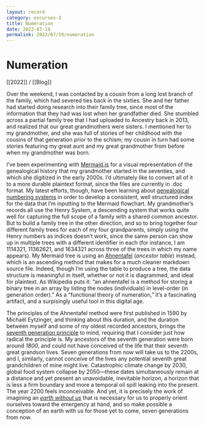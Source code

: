 ```yaml
---
layout: record
category: excurses-3
title: Numeration
date: 2022-07-19
permalink: 2022/07/19/numeration
---
```


# Numeration

[[2022]] / [[Blog]]

Over the weekend, I was contacted by a cousin from a long lost branch of the family, which had severed ties back in the sixties. She and her father had started doing research into their family tree, since most of the information that they had was lost when her grandfather died. She stumbled across a partial family tree that I had uploaded to Ancestry back in 2013, and realized that our great grandmothers were sisters. I mentioned her to my grandmother, and she was full of stories of her childhood with the cousins of that generation prior to the schism; my cousin in turn had some stories featuring my great aunt and my great grandmother from before when my grandmother was born.

I’ve been experimenting with [Mermaid.js](https://mermaid-js.github.io/mermaid/#/) for a visual representation of the genealogical history that my grandmother started in the seventies, and which she digitized in the early 2000s. I’d ultimately like to convert all of it to a more durable plaintext format, since the files are currently in .doc format. My latest efforts, though, have been learning about [genealogical numbering systems](https://en.wikipedia.org/wiki/Genealogical_numbering_systems) in order to develop a consistent, well structured index for the data that I’m inputting to the Mermaid flowchart. My grandmother’s records all use the Henry System, a descending system that works quite well for capturing the full scope of a family with a shared common ancestor. But to build a family tree in the other direction, and so to bring together four different family trees for each of my four grandparents, simply using the Henry numbers as indices doesn’t work, since the same person can show up in multiple trees with a different identifier in each (for instance, I am 1114321, 11362621, and 1634321 across three of the trees in which my name appears). My Mermaid tree is using an [Ahnentafel](https://en.wikipedia.org/wiki/Ahnentafel) (*ancestor table*) instead, which is an ascending method that makes for a much cleaner markdown source file. Indeed, though I’m using the table to produce a tree, the data structure is meaningful in itself, whether or not it is diagrammed, and ideal for plaintext. As Wikipedia puts it: “an ahnentafel is a method for storing a binary tree in an array by listing the nodes (individuals) in level-order (in generation order).” As a “functional theory of numeration,” it’s a fascinating artifact, and a surpisingly useful tool in this digital age.

The principles of the Ahnentafel method were first published in 1590 by Michaël Eytzinger, and thinking about this duration, and the duration between myself and some of my oldest recorded ancestors, brings the [seventh generation principle](http://postgrowth.art/the-7th-generation-principle-En.html) to mind, requiring that I consider just how radical the principle is. My ancestors of the seventh generation were born around *1800*, and could not have conceived of the life that their seventh great grandson lives. Seven generations from now will take us to the 2200s, and I, similarly, cannot conceive of the lives any potential seventh great grandchildren of mine might live. Catastrophic climate change by 2030, global food system collapse by 2050—these dates simultaneously remain at a distance and yet present an unavoidable, inevitable horizon, a horizon that is less a firm boundary and more a temporal oil spill leaking into the present. The year 2200 feels inconceivable. And yet, it is precisely the work of imagining an [*earth without us*](https://www.likavcan.com/articles/introduction-to-comparative-planetology) that is necessary for us to properly orient ourselves toward the emergency at hand, and so make possible a conception of an earth with us for those yet to come, seven generations from now.
